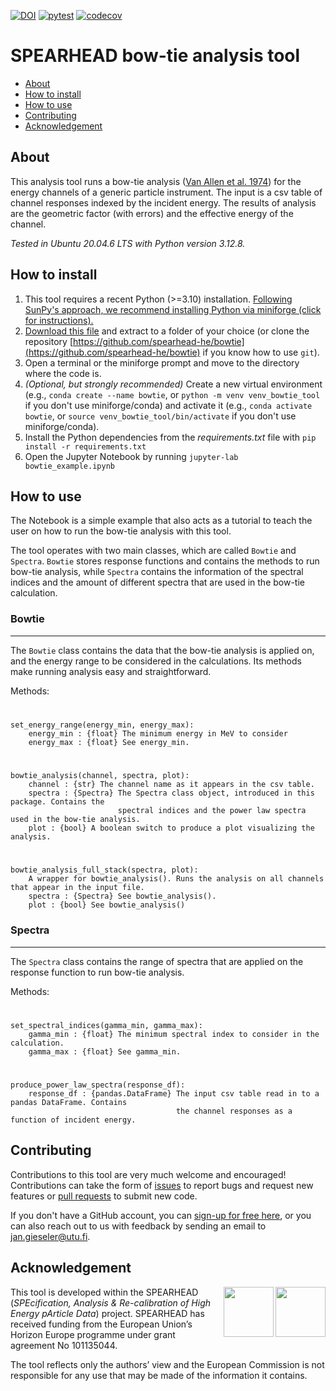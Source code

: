 [![DOI](https://zenodo.org/badge/901850215.svg)](https://doi.org/10.5281/zenodo.14505386)
[![pytest](https://github.com/spearhead-he/bowtie/actions/workflows/pytest.yml/badge.svg?branch=main)](https://github.com/spearhead-he/bowtie/actions/workflows/pytest.yml)
[![codecov](https://codecov.io/github/spearhead-he/bowtie/graph/badge.svg?token=JZ0QJ7PUU6)](https://codecov.io/github/spearhead-he/bowtie)

# SPEARHEAD bow-tie analysis tool

- [About](#about)
- [How to install](#how-to-install)
- [How to use](#how-to-use)
- [Contributing](#contributing)
- [Acknowledgement](#acknowledgement)

## About

This analysis tool runs a bow-tie analysis ([Van Allen et al. 1974](https://doi.org/10.1029/JA079i025p03559)) for the energy channels of a generic particle instrument. The input is a csv table of channel responses indexed by the incident energy. The results of analysis are the geometric factor (with errors) and the effective energy of the channel.

*Tested in Ubuntu 20.04.6 LTS with Python version 3.12.8.*

## How to install

1. This tool requires a recent Python (>=3.10) installation. [Following SunPy's approach, we recommend installing Python via miniforge (click for instructions).](https://docs.sunpy.org/en/stable/tutorial/installation.html#installing-python)
2. [Download this file](https://github.com/spearhead-he/bowtie/archive/refs/heads/main.zip) and extract to a folder of your choice (or clone the repository [https://github.com/spearhead-he/bowtie](https://github.com/spearhead-he/bowtie) if you know how to use `git`).
3. Open a terminal or the miniforge prompt and move to the directory where the code is.
4. *(Optional, but strongly recommended)* Create a new virtual environment (e.g., `conda create --name bowtie`, or `python -m venv venv_bowtie_tool` if you don't use miniforge/conda) and activate it (e.g., `conda activate bowtie`, or `source venv_bowtie_tool/bin/activate` if you don't use miniforge/conda).
5. Install the Python dependencies from the *requirements.txt* file with `pip install -r requirements.txt`
6. Open the Jupyter Notebook by running `jupyter-lab bowtie_example.ipynb`

## How to use

The Notebook is a simple example that also acts as a tutorial to teach the user on how to run the bow-tie analysis with this tool.

The tool operates with two main classes, which are called `Bowtie` and `Spectra`. `Bowtie` stores response functions and contains the methods to run bow-tie analysis, while `Spectra` contains the information of the spectral indices and the amount of different spectra that are used in the bow-tie calculation.

### Bowtie
---
The `Bowtie` class contains the data that the bow-tie analysis is applied on, and the energy range to be considered in the calculations. Its methods make running analysis easy and straightforward.

Methods:
#
	set_energy_range(energy_min, energy_max):
 		energy_min : {float} The minimum energy in MeV to consider
   		energy_max : {float} See energy_min.
#
 	bowtie_analysis(channel, spectra, plot):
  		channel : {str} The channel name as it appears in the csv table.
		spectra : {Spectra} The Spectra class object, introduced in this package. Contains the 
  							spectral indices and the power law spectra used in the bow-tie analysis.
  		plot : {bool} A boolean switch to produce a plot visualizing the analysis.
#
	bowtie_analysis_full_stack(spectra, plot):
 		A wrapper for bowtie_analysis(). Runs the analysis on all channels that appear in the input file.
 		spectra : {Spectra} See bowtie_analysis().
   		plot : {bool} See bowtie_analysis()

### Spectra
---
The `Spectra` class contains the range of spectra that are applied on the response function to run bow-tie analysis.

Methods:
#
	set_spectral_indices(gamma_min, gamma_max):
 		gamma_min : {float} The minimum spectral index to consider in the calculation.
   		gamma_max : {float} See gamma_min.
#
 	produce_power_law_spectra(response_df):
  		response_df : {pandas.DataFrame} The input csv table read in to a pandas DataFrame. Contains
										 the channel responses as a function of incident energy.

## Contributing

Contributions to this tool are very much welcome and encouraged! Contributions can take the form of [issues](https://github.com/spearhead-he/bowtie/issues) to report bugs and request new features or [pull requests](https://github.com/spearhead-he/bowtie/pulls) to submit new code. 

If you don't have a GitHub account, you can [sign-up for free here](https://github.com/signup), or you can also reach out to us with feedback by sending an email to jan.gieseler@utu.fi.

## Acknowledgement

<img align="right" height="80px" src="https://github.com/user-attachments/assets/28c60e00-85b4-4cf3-a422-6f0524c42234"> 
<img align="right" height="80px" src="https://github.com/user-attachments/assets/854d45ef-8b25-4a7b-9521-bf8bc364246e"> 

This tool is developed within the SPEARHEAD (*SPEcification, Analysis & Re-calibration of High Energy pArticle Data*) project. SPEARHEAD has received funding from the European Union’s Horizon Europe programme under grant agreement No 101135044. 

The tool reflects only the authors’ view and the European Commission is not responsible for any use that may be made of the information it contains.

